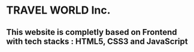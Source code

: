 # TRAVEL WORLD Inc.

## This website is completly based on Frontend with tech stacks : HTML5, CSS3 and JavaScript